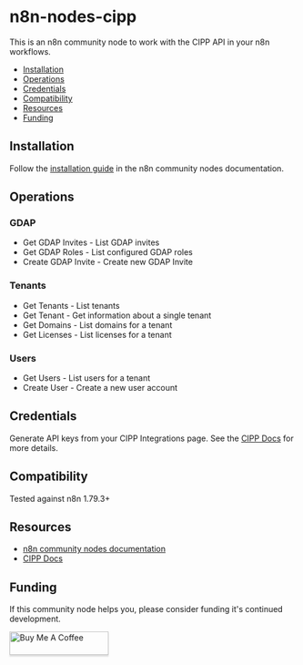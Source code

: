 # n8n-nodes-cipp

This is an n8n community node to work with the CIPP API in your n8n workflows.

- [Installation](#installation)
- [Operations](#operations)
- [Credentials](#credentials)
- [Compatibility](#compatibility)
- [Resources](#resources)
- [Funding](#funding)

## Installation

Follow the [installation guide](https://docs.n8n.io/integrations/community-nodes/installation/) in the n8n community nodes documentation.

## Operations

### GDAP

* Get GDAP Invites - List GDAP invites
* Get GDAP Roles - List configured GDAP roles
* Create GDAP Invite - Create new GDAP Invite

### Tenants

* Get Tenants - List tenants
* Get Tenant - Get information about a single tenant
* Get Domains - List domains for a tenant
* Get Licenses - List licenses for a tenant

### Users

* Get Users - List users for a tenant
* Create User - Create a new user account

## Credentials

Generate API keys from your CIPP Integrations page. See the [CIPP Docs](https://docs.cipp.app/api-documentation/setup-and-authentication) for more details.

## Compatibility

Tested against n8n 1.79.3+

## Resources

* [n8n community nodes documentation](https://docs.n8n.io/integrations/community-nodes/)
* [CIPP Docs](https://docs.cipp.app/api-documentation/setup-and-authentication)

## Funding

If this community node helps you, please consider funding it's continued development.

<a href="https://www.buymeacoffee.com/davejlong" target="_blank"><img src="https://www.buymeacoffee.com/assets/img/custom_images/orange_img.png" alt="Buy Me A Coffee" style="height: 41px !important;width: 174px !important;box-shadow: 0px 3px 2px 0px rgba(190, 190, 190, 0.5) !important;-webkit-box-shadow: 0px 3px 2px 0px rgba(190, 190, 190, 0.5) !important;" ></a>
